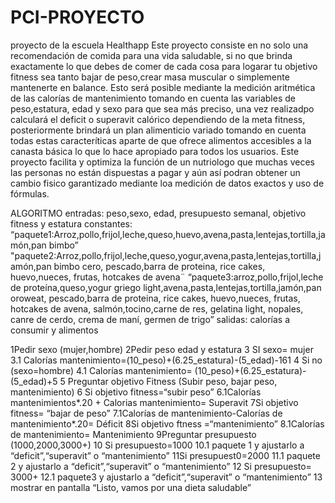 # PCI-PROYECTO
proyecto de la escuela
Healthapp
Este proyecto consiste en no solo una recomendación de comida para una vida saludable, si no que brinda exactamente lo que debes de comer de cada cosa para logarar tu objetivo fitness sea tanto bajar de peso,crear masa muscular o simplemente mantenerte en balance.
Esto será posible mediante la medición aritmética de las calorías de mantenimiento tomando en cuenta las variables de peso,estatura, edad y sexo para que sea más preciso, una vez realizadpo calculará el deficit o superavit calórico dependiendo de la meta fitness, posteriormente brindará un plan alimenticio variado tomando en cuenta todas estas caracteríticas aparte de que ofrece alimentos accesibles a la canasta básica lo que lo hace apropiado para todos los usuarios.
Este proyecto facilita y optimiza la función de un nutriologo que muchas veces las personas no están dispuestas a pagar y aún así podran obtener un cambio fisico garantizado mediante loa medición de datos exactos y uso de fórmulas.

ALGORITMO
entradas: peso,sexo, edad, presupuesto semanal, objetivo fitness y estatura
constantes: “paquete1:Arroz,pollo,frijol,leche,queso,huevo,avena,pasta,lentejas,tortilla,jamón,pan bimbo” "paquete2:Arroz,pollo,frijol,leche,queso,yogur,avena,pasta,lentejas,tortilla,jamón,pan bimbo cero, pescado,barra de proteina, rice cakes, huevo,nueces, frutas, hotcakes de avena¨ “paquete3:arroz,pollo,frijol,leche de proteína,queso,yogur griego light,avena,pasta,lentejas,tortilla,jamón,pan oroweat, pescado,barra de proteina, rice cakes, huevo,nueces, frutas, hotcakes de avena, salmón,tocino,carne de res, gelatina light, nopales, canre de cerdo, crema de maní, germen de trigo”
salidas: calorías a consumir y alimentos

1Pedir sexo (mujer,hombre)
2Pedir peso edad y estatura
3 SI sexo= mujer
3.1 Calorías mantenimiento=(10_peso)+(6.25_estatura)-(5_edad)-161
4 Si no (sexo=hombre)
4.1 Calorías mantenimiento= (10_peso)+(6.25_estatura)-(5_edad)+5
5 Preguntar objetivo Fitness (Subir peso, bajar peso, mantenimiento)
6 Si objetivo fitness=“subir peso”
6.1Calorías mantenimientos*.20 + Calorias mantenimiento= Superavit
7Si objetivo fitness= “bajar de peso”
7.1Calorías de mantenimiento-Calorías de mantenimiento*.20= Déficit
8Si objetivo ftness =“mantenimiento”
8.1Calorías de mantenimiento= Mantenimiento
9Preguntar presupuesto (1000,2000,3000+)
10 Si presupuesto=1000
10.1 paquete 1 y ajustarlo a “deficit”,“superavit” o “mantenimiento”
11Si presupuest0=2000
11.1 paquete 2 y ajustarlo a “deficit”,“superavit” o “mantenimiento”
12 Si presupuesto= 3000+
12.1 paquete3 y ajustarlo a “deficit”,“superavit” o “mantenimiento”
13 mostrar en pantalla “Listo, vamos por una dieta saludable”
